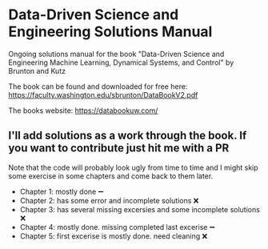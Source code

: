 # Data-Driven Science and Engineering Solutions Manual
Ongoing solutions manual for the book "Data-Driven Science and Engineering Machine Learning, Dynamical Systems, and Control" by Brunton and Kutz

The book can be found and downloaded for free here: https://faculty.washington.edu/sbrunton/DataBookV2.pdf

The books website: https://databookuw.com/

## I'll add solutions as a work through the book. If you want to contribute just hit me with a PR

Note that the code will probably look ugly from time to time and I might skip some exercise in some chapters and come back to them later.


* Chapter 1: mostly done :heavy_minus_sign:
* Chapter 2: has some error and incomplete solutions :x:
* Chapter 3: has several missing excersies and some incomplete solutions :x:
* Chapter 4: mostly done. missing completed last excerise :heavy_minus_sign:
* Chapter 5: first excerise is mostly done. need cleaning :x:
